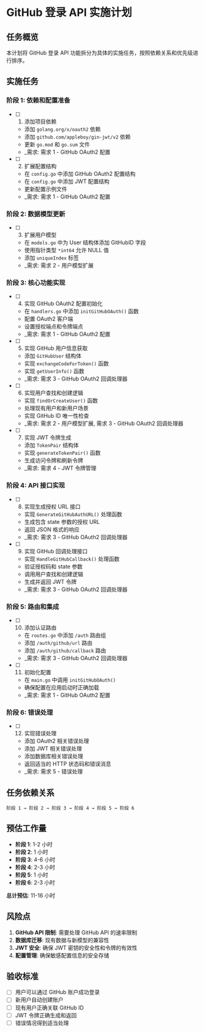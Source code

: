 # GitHub 登录 API 实施计划

## 任务概览

本计划将 GitHub 登录 API 功能拆分为具体的实施任务，按照依赖关系和优先级进行排序。

## 实施任务

### 阶段 1: 依赖和配置准备

- [ ] 1. 添加项目依赖

  - 添加 `golang.org/x/oauth2` 依赖
  - 添加 `github.com/appleboy/gin-jwt/v2` 依赖
  - 更新 `go.mod` 和 `go.sum` 文件
  - \_需求: 需求 1 - GitHub OAuth2 配置

- [ ] 2. 扩展配置结构

  - 在 `config.go` 中添加 GitHub OAuth2 配置结构
  - 在 `config.go` 中添加 JWT 配置结构
  - 更新配置示例文件
  - \_需求: 需求 1 - GitHub OAuth2 配置

### 阶段 2: 数据模型更新

- [ ] 3. 扩展用户模型

  - 在 `models.go` 中为 User 结构体添加 GitHubID 字段
  - 使用指针类型 `*int64` 允许 NULL 值
  - 添加 `uniqueIndex` 标签
  - \_需求: 需求 2 - 用户模型扩展

### 阶段 3: 核心功能实现

- [ ] 4. 实现 GitHub OAuth2 配置初始化

  - 在 `handlers.go` 中添加 `initGitHubOAuth()` 函数
  - 配置 OAuth2 客户端
  - 设置授权端点和令牌端点
  - \_需求: 需求 1 - GitHub OAuth2 配置

- [ ] 5. 实现 GitHub 用户信息获取

  - 添加 `GitHubUser` 结构体
  - 实现 `exchangeCodeForToken()` 函数
  - 实现 `getUserInfo()` 函数
  - \_需求: 需求 3 - GitHub OAuth2 回调处理器

- [ ] 6. 实现用户查找和创建逻辑

  - 实现 `findOrCreateUser()` 函数
  - 处理现有用户和新用户场景
  - 实现 GitHub ID 唯一性检查
  - \_需求: 需求 2 - 用户模型扩展, 需求 3 - GitHub OAuth2 回调处理器

- [ ] 7. 实现 JWT 令牌生成

  - 添加 `TokenPair` 结构体
  - 实现 `generateTokenPair()` 函数
  - 生成访问令牌和刷新令牌
  - \_需求: 需求 4 - JWT 令牌管理

### 阶段 4: API 接口实现

- [ ] 8. 实现生成授权 URL 接口

  - 实现 `GenerateGitHubAuthURL()` 处理函数
  - 生成包含 state 参数的授权 URL
  - 返回 JSON 格式的响应
  - \_需求: 需求 3 - GitHub OAuth2 回调处理器

- [ ] 9. 实现 GitHub 回调处理接口

  - 实现 `HandleGitHubCallback()` 处理函数
  - 验证授权码和 state 参数
  - 调用用户查找和创建逻辑
  - 生成并返回 JWT 令牌
  - \_需求: 需求 3 - GitHub OAuth2 回调处理器

### 阶段 5: 路由和集成

- [ ] 10. 添加认证路由

  - 在 `routes.go` 中添加 `/auth` 路由组
  - 添加 `/auth/github/url` 路由
  - 添加 `/auth/github/callback` 路由
  - \_需求: 需求 3 - GitHub OAuth2 回调处理器

- [ ] 11. 初始化配置

  - 在 `main.go` 中调用 `initGitHubOAuth()`
  - 确保配置在应用启动时正确加载
  - \_需求: 需求 1 - GitHub OAuth2 配置

### 阶段 6: 错误处理

- [ ] 12. 实现错误处理

  - 添加 OAuth2 相关错误处理
  - 添加 JWT 相关错误处理
  - 添加数据库相关错误处理
  - 返回适当的 HTTP 状态码和错误消息
  - \_需求: 需求 5 - 错误处理

## 任务依赖关系

```
阶段 1 → 阶段 2 → 阶段 3 → 阶段 4 → 阶段 5 → 阶段 6
```

## 预估工作量

- **阶段 1**: 1-2 小时
- **阶段 2**: 1 小时
- **阶段 3**: 4-6 小时
- **阶段 4**: 2-3 小时
- **阶段 5**: 1 小时
- **阶段 6**: 2-3 小时

**总计预估**: 11-16 小时

## 风险点

1. **GitHub API 限制**: 需要处理 GitHub API 的速率限制
2. **数据库迁移**: 现有数据与新模型的兼容性
3. **JWT 安全**: 确保 JWT 密钥的安全性和令牌的有效性
4. **配置管理**: 确保敏感配置信息的安全存储

## 验收标准

- [ ] 用户可以通过 GitHub 账户成功登录
- [ ] 新用户自动创建账户
- [ ] 现有用户正确关联 GitHub ID
- [ ] JWT 令牌正确生成和返回
- [ ] 错误情况得到适当处理

